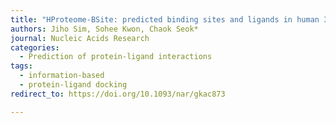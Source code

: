 ```yaml
---
title: "HProteome-BSite: predicted binding sites and ligands in human 3D proteome"
authors: Jiho Sim, Sohee Kwon, Chaok Seok*
journal: Nucleic Acids Research
categories:
  - Prediction of protein-ligand interactions
tags:
  - information-based
  - protein-ligand docking
redirect_to: https://doi.org/10.1093/nar/gkac873

---
```

